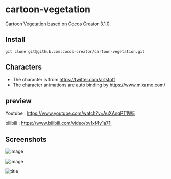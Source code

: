 # cartoon-vegetation

Cartoon Vegetation based on Cocos Creator 3.1.0.


## Install
```
git clone git@github.com:cocos-creator/cartoon-vegetation.git
```

## Characters

- The character is from https://twitter.com/artstoff 
- The character animations are auto binding by https://www.mixamo.com/

## preview

Youtube : https://www.youtube.com/watch?v=AuXAnqPT1WE

bilibili : https://www.bilibili.com/video/bv1xf4y1a71i

## Screenshots

![image](https://user-images.githubusercontent.com/1862402/114335753-02cc6180-9b80-11eb-8a36-e55458de5ee9.png)

![image](https://user-images.githubusercontent.com/1862402/114337414-a4a17d80-9b83-11eb-8568-4e53d9104c67.png)

![title](https://user-images.githubusercontent.com/1862402/114334958-3efec280-9b7e-11eb-8609-99db137cf226.png)

